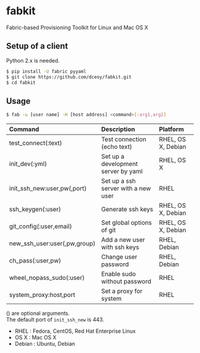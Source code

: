 fabkit
======

Fabric-based Provisioning Toolkit for Linux and Mac OS X

Setup of a client
-----------------

Python 2.x is needed.

```sh
$ pip install -U fabric pyyaml
$ git clone https://github.com/dceoy/fabkit.git
$ cd fabkit
```

Usage
-----

```sh
$ fab -u [user name] -H [host address] <command>[:arg1,arg2]
```

| Command                      | Description                         | Platform           |
|:-----------------------------|:------------------------------------|:-------------------|
| test_connect(:text)          | Test connection (echo text)         | RHEL, OS X, Debian |
| init_dev(:yml)               | Set up a development server by yaml | RHEL, OS X         |
| init_ssh_new:user,pw(,port)  | Set up a ssh server with a new user | RHEL               |
| ssh_keygen(:user)            | Generate ssh keys                   | RHEL, OS X, Debian |
| git_config(:user,email)      | Set global options of git           | RHEL, OS X, Debian |
| new_ssh_user:user(,pw,group) | Add a new user with ssh keys        | RHEL, Debian       |
| ch_pass(:user,pw)            | Change user password                | RHEL, Debian       |
| wheel_nopass_sudo(:user)     | Enable sudo without password        | RHEL               |
| system_proxy:host,port      | Set a proxy for system              | RHEL               |

() are optional arguments.  
The default port of `init_ssh_new` is 443.

- RHEL   : Fedora, CentOS, Red Hat Enterprise Linux
- OS X   : Mac OS X
- Debian : Ubuntu, Debian
